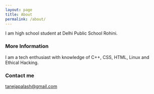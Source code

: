 ```yaml
---
layout: page
title: About
permalink: /about/
---
```


I am high school student at Delhi Public School Rohini.
### More Information

I am a tech enthusiast with knowledge of C++, CSS, HTML, Linux and Ethical Hacking.
### Contact me

[tanejapalash@gmail.com](mailto:tanejapalash@gmail.com)
